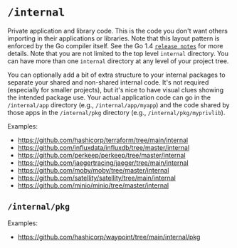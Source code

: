 # `/internal`

Private application and library code. This is the code you don't want others importing in their applications or libraries. Note that this layout pattern is enforced by the Go compiler itself. See the
Go 1.4 [`release notes`](https://golang.org/doc/go1.4#internalpackages) for more details. Note that you are not limited to the top level `internal` directory. You can have more than one `internal`
directory at any level of your project tree.

You can optionally add a bit of extra structure to your internal packages to separate your shared and non-shared internal code. It's not required (especially for smaller projects), but it's nice to
have visual clues showing the intended package use. Your actual application code can go in the `/internal/app` directory (e.g., `/internal/app/myapp`) and the code shared by those apps in
the `/internal/pkg` directory (e.g., `/internal/pkg/myprivlib`).

Examples:

* https://github.com/hashicorp/terraform/tree/main/internal
* https://github.com/influxdata/influxdb/tree/master/internal
* https://github.com/perkeep/perkeep/tree/master/internal
* https://github.com/jaegertracing/jaeger/tree/main/internal
* https://github.com/moby/moby/tree/master/internal
* https://github.com/satellity/satellity/tree/main/internal
* https://github.com/minio/minio/tree/master/internal

## `/internal/pkg`

Examples:

* https://github.com/hashicorp/waypoint/tree/main/internal/pkg
